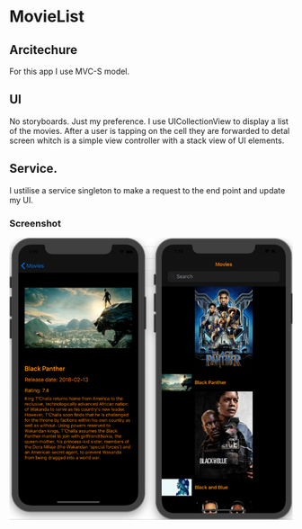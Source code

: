 # MovieList
## Arcitechure
For this app I use MVC-S model. 

## UI
No storyboards. Just my preference. I use UICollectionView to display a list of the movies. After a user is tapping on the cell they are forwarded to detal screen whitch is a simple view controller with a stack view of UI elements. 

## Service. 
I ustilise a service singleton to make a request to the end point and update my UI. 

### Screenshot
![iPhone](https://github.com/Eugeneberezin/MovieList/blob/master/images/Screen%20Shot%202019-12-08%20at%201.15.10%20PM.png)
